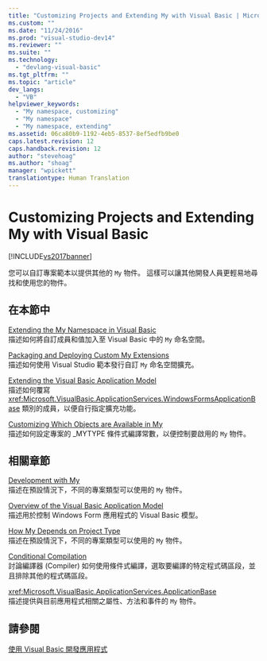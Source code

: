 ```yaml
---
title: "Customizing Projects and Extending My with Visual Basic | Microsoft Docs"
ms.custom: ""
ms.date: "11/24/2016"
ms.prod: "visual-studio-dev14"
ms.reviewer: ""
ms.suite: ""
ms.technology: 
  - "devlang-visual-basic"
ms.tgt_pltfrm: ""
ms.topic: "article"
dev_langs: 
  - "VB"
helpviewer_keywords: 
  - "My namespace, customizing"
  - "My namespace"
  - "My namespace, extending"
ms.assetid: 06ca80b9-1192-4eb5-8537-8ef5edfb9be0
caps.latest.revision: 12
caps.handback.revision: 12
author: "stevehoag"
ms.author: "shoag"
manager: "wpickett"
translationtype: Human Translation
---
```

# Customizing Projects and Extending My with Visual Basic
[!INCLUDE[vs2017banner](../../../csharp/includes/vs2017banner.md)]

您可以自訂專案範本以提供其他的 `My` 物件。  這樣可以讓其他開發人員更輕易地尋找和使用您的物件。  
  
## 在本節中  
 [Extending the My Namespace in Visual Basic](../../../visual-basic/developing-apps/customizing-extending-my/extending-the-my-namespace.md)  
 描述如何將自訂成員和值加入至 Visual Basic 中的 `My` 命名空間。  
  
 [Packaging and Deploying Custom My Extensions](../../../visual-basic/developing-apps/customizing-extending-my/packaging-and-deploying-custom-my-extensions.md)  
 描述如何使用 Visual Studio 範本發行自訂 `My` 命名空間擴充。  
  
 [Extending the Visual Basic Application Model](../../../visual-basic/developing-apps/customizing-extending-my/extending-the-visual-basic-application-model.md)  
 描述如何覆寫 <xref:Microsoft.VisualBasic.ApplicationServices.WindowsFormsApplicationBase> 類別的成員，以便自行指定擴充功能。  
  
 [Customizing Which Objects are Available in My](../../../visual-basic/developing-apps/customizing-extending-my/customizing-which-objects-are-available-in-my.md)  
 描述如何設定專案的 \_MYTYPE 條件式編譯常數，以便控制要啟用的 `My` 物件。  
  
## 相關章節  
 [Development with My](../../../visual-basic/developing-apps/development-with-my/index.md)  
 描述在預設情況下，不同的專案類型可以使用的 `My` 物件。  
  
 [Overview of the Visual Basic Application Model](../../../visual-basic/developing-apps/development-with-my/overview-of-the-visual-basic-application-model.md)  
 描述用於控制 Windows Form 應用程式的 Visual Basic 模型。  
  
 [How My Depends on Project Type](../../../visual-basic/developing-apps/development-with-my/how-my-depends-on-project-type.md)  
 描述在預設情況下，不同的專案類型可以使用的 `My` 物件。  
  
 [Conditional Compilation](../../../visual-basic/programming-guide/program-structure/conditional-compilation.md)  
 討論編譯器 \(Compiler\) 如何使用條件式編譯，選取要編譯的特定程式碼區段，並且排除其他的程式碼區段。  
  
 <xref:Microsoft.VisualBasic.ApplicationServices.ApplicationBase>  
 描述提供與目前應用程式相關之屬性、方法和事件的 `My` 物件。  
  
## 請參閱  
 [使用 Visual Basic 開發應用程式](../../../visual-basic/developing-apps/index.md)